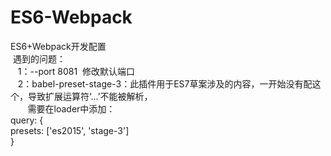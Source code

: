 # ES6-Webpack
ES6+Webpack开发配置<br/>
  遇到的问题：<br/>
    1：--port 8081  修改默认端口<br/>
    2：babel-preset-stage-3：此插件用于ES7草案涉及的内容，一开始没有配这个，导致扩展运算符‘...’不能被解析，<br/>
        需要在loader中添加：<br/>
          query: {<br/>
              presets: ['es2015', 'stage-3']<br/>
          }<br/>
